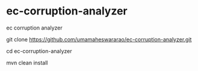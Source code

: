 # ec-corruption-analyzer
ec corruption analyzer

git clone https://github.com/umamaheswararao/ec-corruption-analyzer.git


cd ec-corruption-analyzer

mvn clean install